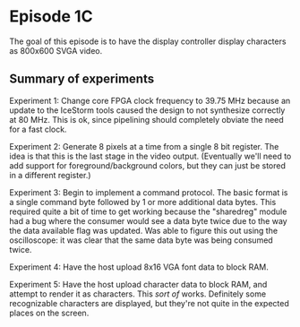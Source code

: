 # Episode 1C

The goal of this episode is to have the display controller display
characters as 800x600 SVGA video.

## Summary of experiments

Experiment 1: Change core FPGA clock frequency to 39.75 MHz because
an update to the IceStorm tools caused the design to not synthesize
correctly at 80 MHz.  This is ok, since pipelining should completely
obviate the need for a fast clock.

Experiment 2: Generate 8 pixels at a time from a single 8 bit register.
The idea is that this is the last stage in the video output.
(Eventually we'll need to add support for foreground/background
colors, but they can just be stored in a different register.)

Experiment 3: Begin to implement a command protocol. The basic format
is a single command byte followed by 1 or more additional data bytes.
This required quite a bit of time to get working because the
"sharedreg" module had a bug where the consumer would see a data
byte twice due to the way the data available flag was updated.
Was able to figure this out using the oscilloscope: it was clear
that the same data byte was being consumed twice.

Experiment 4: Have the host upload 8x16 VGA font data to block RAM.

Experiment 5: Have the host upload character data to block RAM, and
attempt to render it as characters. This *sort of* works. Definitely
some recognizable characters are displayed, but they're not quite in
the expected places on the screen.
